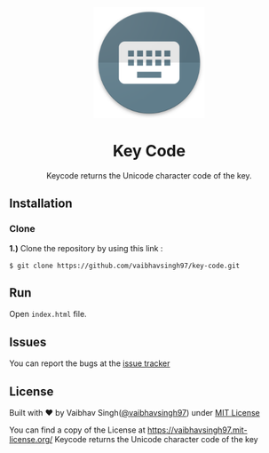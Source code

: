 <p align="center">
  <img height="200" src="assets/images/keyboard.png">
</p>

<h1 align="center">Key Code</h1>
<p align="center">Keycode returns the Unicode character code of the key.</p>

## Installation

### Clone

**1.)** Clone the repository by using this link :

```
$ git clone https://github.com/vaibhavsingh97/key-code.git
```

## Run

Open `index.html` file.


## Issues

You can report the bugs at the [issue tracker](https://github.com/vaibhavsingh97/key-code/issues)

## License

Built with ♥ by Vaibhav Singh([@vaibhavsingh97](https://github.com/vaibhavsingh97)) under [MIT License](https://vaibhavsingh97.mit-license.org/)

You can find a copy of the License at <https://vaibhavsingh97.mit-license.org/>
Keycode returns the Unicode character code of the key
